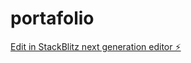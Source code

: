 # portafolio

[Edit in StackBlitz next generation editor ⚡️](https://stackblitz.com/~/github.com/smith-ch/portafolio)